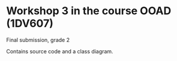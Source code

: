# Workshop 3 in the course OOAD (1DV607)

Final submission, grade 2

Contains source code and a class diagram.